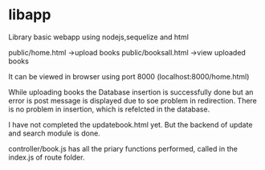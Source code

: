 # libapp
Library basic webapp using nodejs,sequelize and html

public/home.html ->upload books
public/booksall.html ->view uploaded books

It can be viewed in browser using port 8000 (localhost:8000/home.html)

While uploading books the Database insertion is successfully done but an error is post message is displayed due to soe problem in redirection. There is no problem in insertion, which is refelcted in the database.

I have not completed the updatebook.html yet.
But the backend of update and search module is done.

controller/book.js has all the priary functions performed, called in the index.js of route folder.

